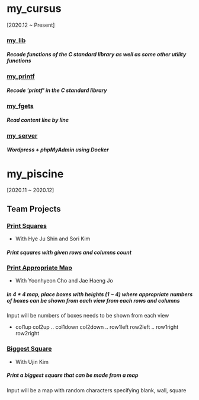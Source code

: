 # my_cursus
[2020.12 ~ Present]

### [my_lib](https://github.com/ljiwoo59/my_lib)
##### Recode functions of the C standard library as well as some other utility functions

### [my_printf](https://github.com/ljiwoo59/my_printf)
##### Recode 'printf' in the C standard library

### [my_fgets](https://github.com/ljiwoo59/my_fgets)
##### Read content line by line

### [my_server](https://github.com/ljiwoo59/my_server)
##### Wordpress + phpMyAdmin using Docker

# my_piscine
[2020.11 ~ 2020.12]

## Team Projects

### [Print Squares](https://github.com/ljiwoo59/my_cursus/tree/main/printsquare)
* With Hye Ju Shin and Sori Kim
##### Print squares with given rows and columns count


### [Print Appropriate Map](https://github.com/ljiwoo59/my_cursus/tree/main/printcorrectmap)
* With Yoonhyeon Cho and Jae Haeng Jo
##### In 4 * 4 map, place boxes with heights (1 ~ 4) where appropriate numbers of boxes can be shown from each view from each rows and columns
Input will be numbers of boxes needs to be shown from each view
* col1up col2up .. col1down col2down .. row1left row2left .. row1right row2right

### [Biggest Square](https://github.com/ljiwoo59/my_cursus/tree/main/biggestsquare)
* With Ujin Kim
##### Print a biggest square that can be made from a map
Input will be a map with random characters specifying blank, wall, square
